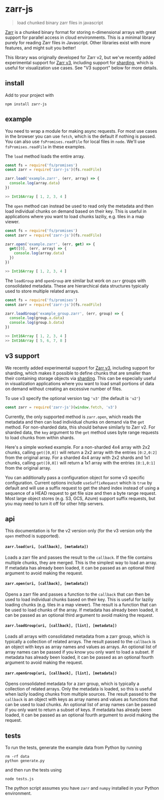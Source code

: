 # zarr-js

> load chunked binary zarr files in javascript

[Zarr](https://zarr.readthedocs.io/en/stable/) is a chunked binary format for storing n-dimensional arrays with great support for parallel access in cloud environments. This is a minimal library purely for reading Zarr files in Javascript. Other libraries exist with more features, and might suit you better! 

This library was originally developed for Zarr v2, but we've recently added experimental support for [Zarr v3](https://zarr-specs.readthedocs.io/en/latest/v3/core/v3.0.html), including support for [sharding](https://zarr-specs.readthedocs.io/en/latest/v3/codecs/sharding-indexed/v1.0.html), which is useful for visualization use cases. See "V3 support" below for more details.

## install

Add to your project with

```
npm install zarr-js
```

## example

You need to wrap a module for making async requests. For most use cases in the browser you can use `fetch`, which is the default if nothing is passed. You can also use `fsPromises.readFile` for local files in `node`. We'll use `fsPromises.readFile` in these examples.

The `load` method loads the entire array. 

```js
const fs = require('fs/promises')
const zarr = require('zarr-js')(fs.readFile)

zarr.load('example.zarr', (err, array) => {
  console.log(array.data)
})

>> Int16Array [ 1, 2, 3, 4 ]
```

The `open` method can instead be used to read only the metadata and then load individual chunks on demand based on their key. This is useful in applications where you want to load chunks laziliy, e.g. tiles in a map viewer.

```js
const fs = require('fs/promises')
const zarr = require('zarr-js')(fs.readFile)

zarr.open('example.zarr', (err, get) => {
  get([0], (err, array) => {
    console.log(array.data)
  })
})

>> Int16Array [ 1, 2, 3, 4 ]
```

The `loadGroup` and `openGroup` are similar but work on `zarr` groups with consolidated metadata. These are hierarchical data structures typically used to store multiple related arrays.

```js
const fs = require('fs/promises')
const zarr = require('zarr-js')(fs.readFile)

zarr.loadGroup('example_group.zarr', (err, group) => {
  console.log(group.a.data)
  console.log(group.b.data)
})

>> Int16Array [ 1, 2, 3, 4 ]
>> Int16Array [ 5, 6, 7, 8 ]
```

## v3 support

We recently added experimental support for [Zarr v3](https://zarr.readthedocs.io/en/stable/spec/v3.html), including support for sharding, which makes it possible to define chunks that are smaller than their containing storage objects via [sharding](https://zarr-specs.readthedocs.io/en/latest/v3/codecs/sharding-indexed/v1.0.html). This can be especially useful in visualization applications where you want to load small portions of data on demand without creating an excessive number of files.

To use v3 specify the optional version tag `'v3'` (the default is `'v2'`)

```js
const zarr = require('zarr-js')(window.fetch, 'v3')
```

Currently, the only supported method is `zarr.open`, which reads the metadata and then can load individual chunks on demand via the `get` method. For non-sharded data, this should behave similarly to Zarr v2. For sharded data, the `key` argument to the `get` method uses byte range requests to load chunks from within shards.

Here's a simple worked example. For a non-sharded 4x4 array with 2x2 chunks, calling `get([0,0])` will return a 2x2 array with the entries `[0:2,0:2]` from the original array. For a sharded 4x4 array with 2x2 shards and 1x1 chunks, calling `get([0,0])` will return a 1x1 array with the entries `[0:1,0:1]` from the original array.

You can additionally pass a configuration object for some v3 specific configuration. Current options include `useSuffixRequest` which is `true` by default and will use a suffix request to get the shard index instead of using a sequence of a HEAD request to get file size and then a byte range request. Most large object stores (e.g. S3, GCS, Azure) support suffix requests, but you may need to turn it off for other http servers.

## api

This documentation is for the v2 version only (for the v3 version only the `open` method is supported).

#### `zarr.load(uri, [callback], [metadata])`

Loads a zarr file and passes the result to the `callback`. If the file contains multiple chunks, they are merged. This is the simplest way to load an array. If metadata has already been loaded, it can be passed as an optional third argument to avoid making the request.

#### `zarr.open(uri, [callback], [metadata])`

Opens a zarr file and passes a function to the `callback` that can then be used to load individual chunks based on their key. This is useful for laziliy loading chunks (e.g. tiles in a map viewer). The result is a function that can be used to load chunks of the array. If metadata has already been loaded, it can be passed as an optional third argument to avoid making the request.

#### `zarr.loadGroup(uri, [callback], [list], [metadata])`

Loads all arrays with consolidated metadata from a zarr group, which is typically a collection of related arrays. The result passed to the `callback` is an object with keys as array names and values as arrays. An optional list of array names can be passed if you know you only want to load a subset. If metadata has already been loaded, it can be passed as an optional fourth argument to avoid making the request.

#### `zarr.openGroup(uri, [callback], [list], [metadata])`

Opens consolidated metadata for a zarr group, which is typically a collection of related arrays. Only the metadata is loaded, so this is useful when lazily loading chunks from multiple sources. The result passed to the `callback` is an object with keys as array names and values as functions that can be used to load chunks. An optional list of array names can be passed if you only want to return a subset of keys. If metadata has already been loaded, it can be passed as an optional fourth argument to avoid making the request.


## tests

To run the tests, generate the example data from Python by running

```
rm -rf data
python generate.py
```

and then run the tests using

```
node tests.js
```

The python script assumes you have `zarr` and `numpy` installed in your Python environment.